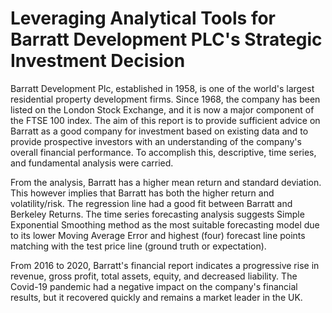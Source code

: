 # Leveraging Analytical Tools for Barratt Development PLC's Strategic Investment Decision

Barratt Development Plc, established in 1958, is one of the world's largest residential property development firms. Since 1968, the company has been listed on the London Stock Exchange, and it is now a major component of the FTSE 100 index. The aim of this report is to provide sufficient advice on Barratt as a good company for investment based on existing data and to provide prospective investors with an understanding of the company's overall financial performance. To accomplish this, descriptive, time series, and fundamental analysis were carried.

From the analysis, Barratt has a higher mean return and standard deviation. This however implies that Barratt has both the higher return and volatility/risk. The regression line had a good fit between Barratt and Berkeley Returns. The time series forecasting analysis suggests Simple Exponential Smoothing method as the most suitable forecasting model due to its lower Moving Average Error and highest (four) forecast line points matching with the test price line (ground truth or expectation).

From 2016 to 2020, Barratt's financial report indicates a progressive rise in revenue, gross profit, total assets, equity, and decreased liability. The Covid-19 pandemic had a negative impact on the company's financial results, but it recovered quickly and remains a market leader in the UK.
